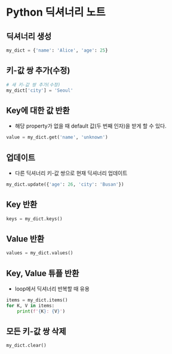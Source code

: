 # Python 딕셔너리 노트

## 딕셔너리 생성
```py
my_dict = {'name': 'Alice', 'age': 25}
```

## 키-값 쌍 추가(수정)
```py
# 새 키-값 쌍 추가(수정)
my_dict['city'] = 'Seoul'
```

## Key에 대한 값 반환
* 해당 property가 없을 때 default 값(두 번째 인자)을 받게 할 수 있다.
```py
value = my_dict.get('name', 'unknown')
```

## 업데이트
* 다른 딕셔너리 키-값 쌍으로 현재 딕셔너리 업데이트
```py
my_dict.update({'age': 26, 'city': 'Busan'})
```

## Key 반환
```py
keys = my_dict.keys()
```

## Value 반환
```py
values = my_dict.values()
```

## Key, Value 튜플 반환
* loop에서 딕셔너리 반복할 때 유용
```py
items = my_dict.items()
for K, V in items:
    print(f'{K}: {V}')
```

## 모든 키-값 쌍 삭제
```
my_dict.clear()
```